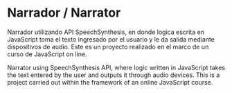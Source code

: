 # Narrador / Narrator
Narrador utilizando API SpeechSynthesis, en donde logica escrita en JavaScript toma el texto ingresado por el usuario y le da salida mediante dispositivos de audio.
Este es un proyecto realizado en el marco de un curso de JavaScript on line.


Narrator using SpeechSynthesis API, where logic written in JavaScript takes the text entered by the user and outputs it through audio devices.
This is a project carried out within the framework of an online JavaScript course.
